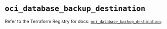 # `oci_database_backup_destination`

Refer to the Terraform Registry for docs: [`oci_database_backup_destination`](https://registry.terraform.io/providers/oracle/oci/6.18.0/docs/resources/database_backup_destination).
